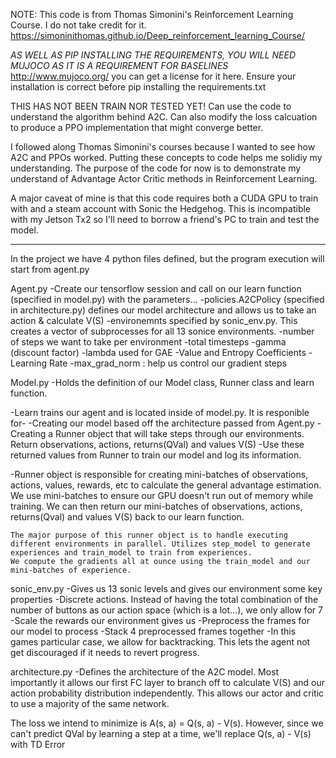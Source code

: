 NOTE: This code is from Thomas Simonini's Reinforcement Learning Course. I do not take credit for it.
https://simoninithomas.github.io/Deep_reinforcement_learning_Course/

*AS WELL AS PIP INSTALLING THE REQUIREMENTS, YOU WILL NEED MUJOCO AS IT IS A REQUIREMENT FOR BASELINES*
http://www.mujoco.org/ you can get a license for it here. Ensure your installation is correct before pip installing the requirements.txt

THIS HAS NOT BEEN TRAIN NOR TESTED YET! Can use the code to understand the algorithm behind A2C. Can also modify the loss calcuation to produce a PPO implementation that might converge better.

I followed along Thomas Simonini's courses because I wanted to see how A2C and PPOs worked. Putting these concepts to code helps me solidiy my understanding. The purpose of the code for now is to demonstrate my understand of Advantage Actor Critic methods in Reinforcement Learning.

A major caveat of mine is that this code requires both a CUDA GPU to train with and a steam account with Sonic the Hedgehog.
This is incompatible with my Jetson Tx2 so I'll need to borrow a friend's PC to train and test the model.

--------------------------------------------------------------------------------------------------------------------------------------------------------------------------------------------

In the project we have 4 python files defined, but the program execution will start from agent.py

Agent.py
-Create our tensorflow session and call on our learn function (specified in model.py) with the parameters...
	-policies.A2CPolicy (specified in architecture.py) defines our model architecture and allows us to take an action & calculate V(S)
	-environemnts specified by sonic_env.py. This creates a vector of subprocesses for all 13 sonice environments.
	-number of steps we want to take per environment
	-total timesteps
	-gamma (discount factor)
	-lambda used for GAE
	-Value and Entropy Coefficients
	-Learning Rate
	-max_grad_norm : help us control our gradient steps

Model.py
-Holds the definition of our Model class, Runner class and learn function.

-Learn trains our agent and is located inside of model.py. It is responible for-
	-Creating our model based off the architecture passed from Agent.py
	-Creating a Runner object that will take steps through our environments. Return observations, actions, returns(QVal) and values V(S)
	-Use these returned values from Runner to train our model and log its information.


-Runner object is responsible for creating mini-batches of observations, actions, values, rewards, etc to calculate the 
	general advantage estimation. We use mini-batches to ensure our GPU doesn't run out of memory while training. We can then
	return our mini-batches of observations, actions, returns(Qval) and values V(S) back to our learn function.

	The major purpose of this runner object is to handle executing different environments in parallel. Utilizes step_model to generate experiences and train_model to train from experiences.
	We compute the gradients all at ounce using the train_model and our mini-batches of experience.

sonic_env.py
-Gives us 13 sonic levels and gives our environment some key properties
	-Discrete actions. Instead of having the total combination of the number of buttons as our action space (which is a lot...), we only allow for 7
	-Scale the rewards our environment gives us
	-Preprocess the frames for our model to process
	-Stack 4 preprocessed frames together
	-In this games particular case, we allow for backtracking. This lets the agent not get discouraged if it needs to revert progress.

architecture.py 
-Defines the architecture of the A2C model. Most importantly it allows our first FC layer to branch off to calculate V(S) and our action probability distribution independently. This allows our actor and critic to use a majority of the same network. 


The loss we intend to minimize is A(s, a) = Q(s, a) - V(s). However, since we can't predict QVal by learning a step at a time, we'll replace Q(s, a) - V(s) with TD Error